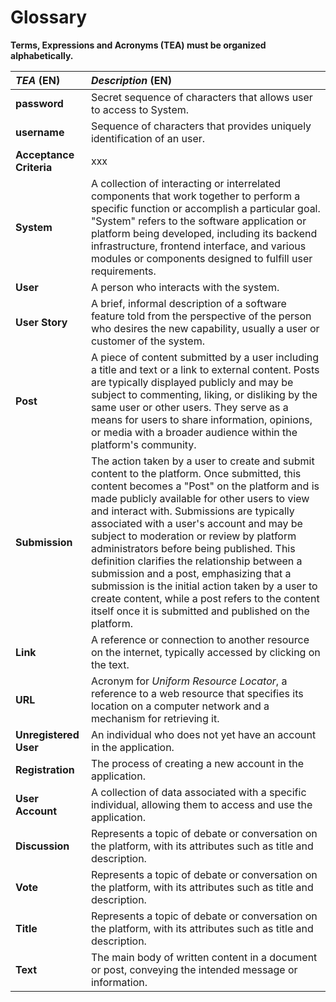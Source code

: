 # Glossary

**Terms, Expressions and Acronyms (TEA) must be organized alphabetically.**



| **_TEA_** (EN) | **_Description_** (EN)                                                                    |                                       
|:---------------|:------------------------------------------------------------------------------------------|
**password**      | Secret sequence of characters that allows user to access to System. |                                                                   |
| **username**      | Sequence of characters that provides uniquely identification of an user. |                                      |
| **Acceptance Criteria**      | xxx |
**System** | A collection of interacting or interrelated components that work together to perform a specific function or accomplish a particular goal. "System" refers to the software application or platform being developed, including its backend infrastructure, frontend interface, and various modules or components designed to fulfill user requirements. |
| **User** | A person who interacts with the system. |
| **User Story** | A brief, informal description of a software feature told from the perspective of the person who desires the new capability, usually a user or customer of the system. |
| **Post** | A piece of content submitted by a user including a title and text or a link to external content. Posts are typically displayed publicly and may be subject to commenting, liking, or disliking by the same user or other users. They serve as a means for users to share information, opinions, or media with a broader audience within the platform's community. |
| **Submission** | The action taken by a user to create and submit content to the platform. Once submitted, this content becomes a "Post" on the platform and is made publicly available for other users to view and interact with. Submissions are typically associated with a user's account and may be subject to moderation or review by platform administrators before being published. This definition clarifies the relationship between a submission and a post, emphasizing that a submission is the initial action taken by a user to create content, while a post refers to the content itself once it is submitted and published on the platform.|
| **Link** | A reference or connection to another resource on the internet, typically accessed by clicking on the text. |
| **URL** | Acronym for _Uniform Resource Locator_, a reference to a web resource that specifies its location on a computer network and a mechanism for retrieving it. |
| **Unregistered User** | An individual who does not yet have an account in the application. |
| **Registration** | The process of creating a new account in the application. |
| **User Account** | A collection of data associated with a specific individual, allowing them to access and use the application. |
| **Discussion** | Represents a topic of debate or conversation on the platform, with its attributes such as title and description. |
| **Vote** | Represents a topic of debate or conversation on the platform, with its attributes such as title and description. |
| **Title**| Represents a topic of debate or conversation on the platform, with its attributes such as title and description. |
| **Text**| The main body of written content in a document or post, conveying the intended message or information. |




